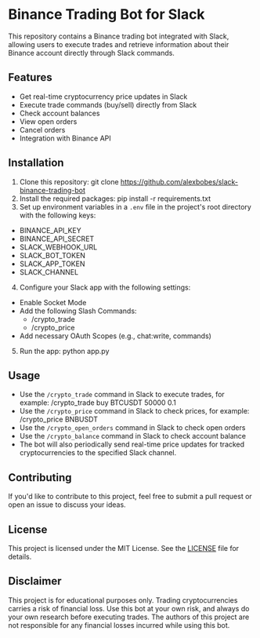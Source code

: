 # Binance Trading Bot for Slack

This repository contains a Binance trading bot integrated with Slack, allowing users to execute trades and retrieve information about their Binance 
account directly through Slack commands.

## Features

- Get real-time cryptocurrency price updates in Slack
- Execute trade commands (buy/sell) directly from Slack
- Check account balances
- View open orders
- Cancel orders
- Integration with Binance API

## Installation

1. Clone this repository: git clone https://github.com/alexbobes/slack-binance-trading-bot
2. Install the required packages: pip install -r requirements.txt
3. Set up environment variables in a `.env` file in the project's root directory with the following keys:

- BINANCE_API_KEY
- BINANCE_API_SECRET
- SLACK_WEBHOOK_URL
- SLACK_BOT_TOKEN
- SLACK_APP_TOKEN
- SLACK_CHANNEL

4. Configure your Slack app with the following settings:

- Enable Socket Mode
- Add the following Slash Commands:
  - /crypto_trade
  - /crypto_price
- Add necessary OAuth Scopes (e.g., chat:write, commands)

5. Run the app: python app.py

## Usage

- Use the `/crypto_trade` command in Slack to execute trades, for example: /crypto_trade buy BTCUSDT 50000 0.1
- Use the `/crypto_price` command in Slack to check prices, for example: /crypto_price BNBUSDT
- Use the `/crypto_open_orders` command in Slack to check open orders
- Use the `/crypto_balance` command in Slack to check account balance
- The bot will also periodically send real-time price updates for tracked cryptocurrencies to the specified Slack channel.

## Contributing

If you'd like to contribute to this project, feel free to submit a pull request or open an issue to discuss your ideas.

## License

This project is licensed under the MIT License. See the [LICENSE](LICENSE) file for details.

## Disclaimer

This project is for educational purposes only. Trading cryptocurrencies carries a risk of financial loss. Use this bot at your own risk, and always do your own research before executing trades. The authors of this project are not responsible for any financial losses incurred while using this bot.